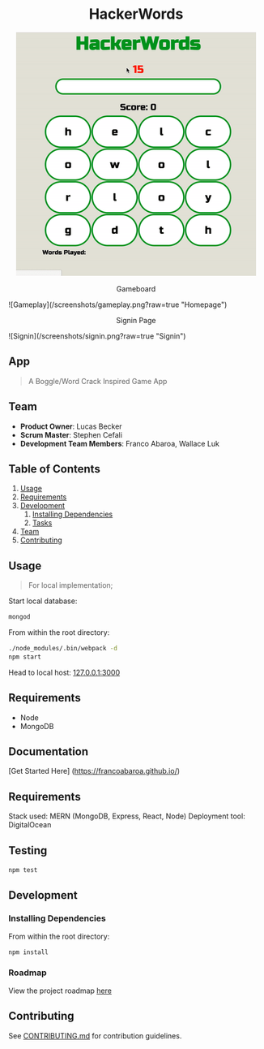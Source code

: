 <h1 align="center"> HackerWords </h1>
<p align="center">
  <img src="/screenshots/demo.gif?raw=true"/>
</p>
 <p align="center"> Gameboard </p>
![Gameplay](/screenshots/gameplay.png?raw=true "Homepage")
 <p align="center"> Signin Page </p>
![Signin](/screenshots/signin.png?raw=true "Signin")

## App

> A Boggle/Word Crack Inspired Game App

## Team

  - __Product Owner__: Lucas Becker
  - __Scrum Master__: Stephen Cefali
  - __Development Team Members__: Franco Abaroa, Wallace Luk

## Table of Contents

1. [Usage](#Usage)
1. [Requirements](#requirements)
1. [Development](#development)
    1. [Installing Dependencies](#installing-dependencies)
    1. [Tasks](#tasks)
1. [Team](#team)
1. [Contributing](#contributing)

## Usage

> For local implementation;

Start local database:

```sh
mongod
```

From within the root directory:

```sh
./node_modules/.bin/webpack -d
npm start
```

Head to local host: [127.0.0.1:3000](http://127.0.0.1:3000)

## Requirements

- Node
- MongoDB

## Documentation

[Get Started Here] (https://francoabaroa.github.io/)

## Requirements

Stack used: MERN (MongoDB, Express, React, Node)
Deployment tool: DigitalOcean

## Testing

```sh
npm test
```

## Development

### Installing Dependencies

From within the root directory:

```sh
npm install
```

### Roadmap

View the project roadmap [here](https://github.com/EthicalPickles/2016-09-greenfield/issues)


## Contributing

See [CONTRIBUTING.md](CONTRIBUTING.md) for contribution guidelines.

</p>
